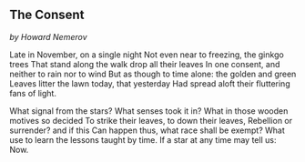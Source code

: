 ## The Consent
*by Howard Nemerov*
 
Late in November, on a single night
Not even near to freezing, the ginkgo trees
That stand along the walk drop all their leaves
In one consent, and neither to rain nor to wind
But as though to time alone: the golden and green
Leaves litter the lawn today, that yesterday
Had spread aloft their fluttering fans of light.

What signal from the stars? What senses took it in?
What in those wooden motives so decided
To strike their leaves, to down their leaves,
Rebellion or surrender? and if this
Can happen thus, what race shall be exempt?
What use to learn the lessons taught by time.
If a star at any time may tell us: Now.